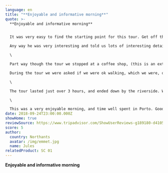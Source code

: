 ```yaml
---
language: en
title: "**Enjoyable and informative morning**"
quote: >-
  **Enjoyable and informative morning**


  It was very easy to find the starting point for this tour. Get off the Porto Metro stop at Trindade, cross the road and 2 minutes walk and your there at the bike shop. There was only my husband and I on the tour, so it was very personal, and it was like going for walk with a friend. I apologise if I have got the guide's name incorrect, I think was Tiago!!\

  Any way he was very interesting and told us lots of interesting details, that we would not have realised by walking round on our own. He explained shops of special interest to us, explaining the Portuguese traditions. His knowledge was excellent.\

  \

  Part way though the tour we stopped at a coffee shop, (this is an extra cost, which you pay your own bill). We had coffees and warm Pasteis de Natas with cinnamon. You cannot have enough of these warm pastries.\

  During the tour we were asked if we were ok walking, which we were, otherwise he would have offered us a rest stop earlier on than the coffee shop/toilet break.\

  \

  The tour lasted just over 3 hours, and ended down by the riverside. Which is an ideal spot to have lunch, or continue over the bridge and explore Vila Nova de Gaia.\

  \

  This was a very enjoyable morning, and time well spent in Porto. Good value for money
date: 2018-09-24T23:00:00.000Z
showHome: true
reviewSource: https://www.tripadvisor.com/ShowUserReviews-g189180-d4105907-r619396112-Top_Bike_tours_Portugal-Porto_Porto_District_Northern_Portugal.html
score: 5
author:
  country: Northants
  avatar: /img/emmet.jpg
  name: Jules
relatedProduct: SC 01
---
```

**Enjoyable and informative morning**